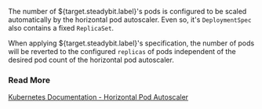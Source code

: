 The number of ${target.steadybit.label}&apos;s pods is configured to be scaled automatically by the horizontal pod autoscaler.
Even so, it&apos;s ```DeploymentSpec``` also contains a fixed ```ReplicaSet```.


When applying ${target.steadybit.label}&apos;s specification, the number of pods will be reverted to the configured ```replicas``` of pods independent of the desired pod count of the horizontal pod autoscaler.

### Read More
[Kubernetes Documentation - Horizontal Pod Autoscaler](https://kubernetes.io/docs/tasks/run-application/horizontal-pod-autoscale/)
